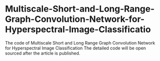 # Multiscale-Short-and-Long-Range-Graph-Convolution-Network-for-Hyperspectral-Image-Classificatio
The code of Multiscale Short and Long Range  Graph Convolution Network for  Hyperspectral Image Classification
The detailed code will be open sourced after the article is published.
